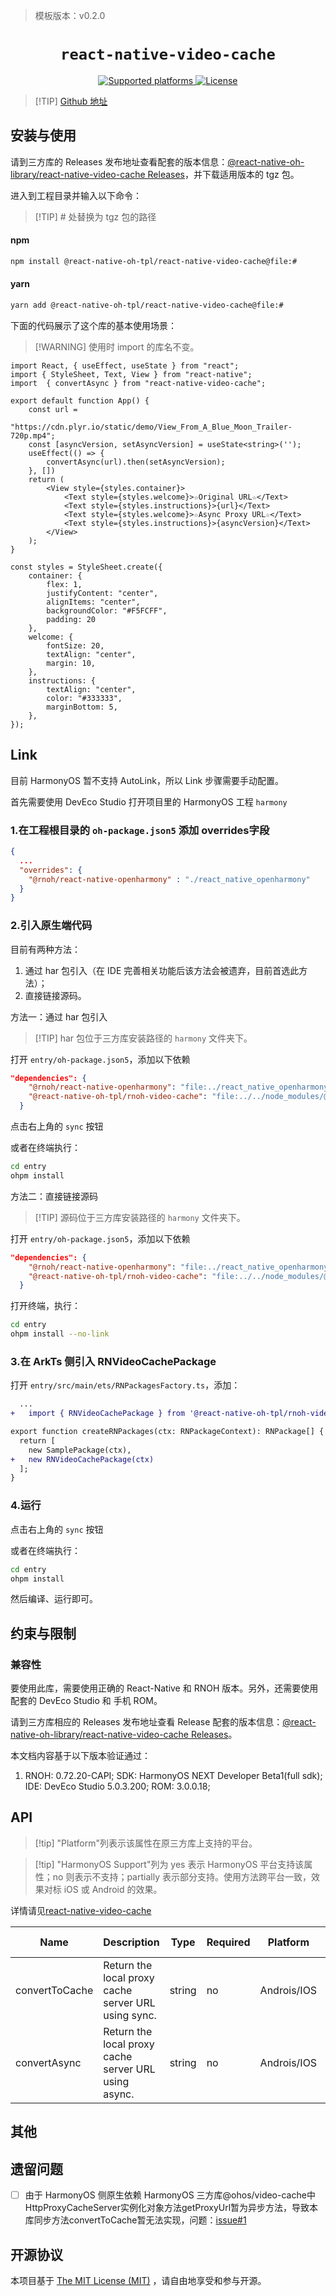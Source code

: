 > 模板版本：v0.2.0

<p align="center">
  <h1 align="center"> <code>react-native-video-cache</code> </h1>
</p>
<p align="center">
    <a href="https://github.com/zhigang1992/react-native-video-cache">
        <img src="https://img.shields.io/badge/platforms-android%20|%20ios%20|%20harmony%20-lightgrey.svg" alt="Supported platforms" />
    </a>
    <a href="https://www.mit-license.org/">
        <img src="https://img.shields.io/badge/license-MIT-green.svg" alt="License" />
        <!-- <img src="https://img.shields.io/badge/license-Apache-blue.svg" alt="License" /> -->
    </a>
</p>





> [!TIP] [Github 地址](https://github.com/react-native-oh-library/react-native-video-cache)

## 安装与使用

请到三方库的 Releases 发布地址查看配套的版本信息：[@react-native-oh-library/react-native-video-cache Releases](https://github.com/react-native-oh-library/react-native-video-cache/releases)，并下载适用版本的 tgz 包。

进入到工程目录并输入以下命令：

>[!TIP] # 处替换为 tgz 包的路径

<!-- tabs:start -->

####  npm

```bash
npm install @react-native-oh-tpl/react-native-video-cache@file:#
```

#### yarn

```bash
yarn add @react-native-oh-tpl/react-native-video-cache@file:#
```

<!-- tabs:end -->

下面的代码展示了这个库的基本使用场景：

>[!WARNING] 使用时 import 的库名不变。

```tsx
import React, { useEffect, useState } from "react";
import { StyleSheet, Text, View } from "react-native";
import  { convertAsync } from "react-native-video-cache";

export default function App() {
    const url =
        "https://cdn.plyr.io/static/demo/View_From_A_Blue_Moon_Trailer-720p.mp4";
    const [asyncVersion, setAsyncVersion] = useState<string>('');
    useEffect(() => {
        convertAsync(url).then(setAsyncVersion);
    }, [])
    return (
        <View style={styles.container}>
            <Text style={styles.welcome}>☆Original URL☆</Text>
            <Text style={styles.instructions}>{url}</Text>
            <Text style={styles.welcome}>☆Async Proxy URL☆</Text>
            <Text style={styles.instructions}>{asyncVersion}</Text>
        </View>
    );
}

const styles = StyleSheet.create({
    container: {
        flex: 1,
        justifyContent: "center",
        alignItems: "center",
        backgroundColor: "#F5FCFF",
        padding: 20
    },
    welcome: {
        fontSize: 20,
        textAlign: "center",
        margin: 10,
    },
    instructions: {
        textAlign: "center",
        color: "#333333",
        marginBottom: 5,
    },
});
```

## Link

目前 HarmonyOS 暂不支持 AutoLink，所以 Link 步骤需要手动配置。

首先需要使用 DevEco Studio 打开项目里的 HarmonyOS 工程 `harmony`

### 1.在工程根目录的 `oh-package.json5` 添加 overrides字段

```json
{
  ...
  "overrides": {
    "@rnoh/react-native-openharmony" : "./react_native_openharmony"
  }
}
```

### 2.引入原生端代码

目前有两种方法：

1. 通过 har 包引入（在 IDE 完善相关功能后该方法会被遗弃，目前首选此方法）；
2. 直接链接源码。

方法一：通过 har 包引入

> [!TIP] har 包位于三方库安装路径的 `harmony` 文件夹下。

打开 `entry/oh-package.json5`，添加以下依赖

```json
"dependencies": {
    "@rnoh/react-native-openharmony": "file:../react_native_openharmony",
    "@react-native-oh-tpl/rnoh-video-cache": "file:../../node_modules/@react-native-oh-tpl/react-native-video-cache/harmony/react_native_video_cache.har"
  }
```

点击右上角的 `sync` 按钮

或者在终端执行：

```bash
cd entry
ohpm install
```

方法二：直接链接源码

> [!TIP] 源码位于三方库安装路径的 `harmony` 文件夹下。

打开 `entry/oh-package.json5`，添加以下依赖

```json
"dependencies": {
    "@rnoh/react-native-openharmony": "file:../react_native_openharmony",
    "@react-native-oh-tpl/rnoh-video-cache": "file:../../node_modules/@react-native-oh-tpl/react-native-video-cache/harmony/react_native_video_cache"
  }
```

打开终端，执行：

```bash
cd entry
ohpm install --no-link
```

### 3.在 ArkTs 侧引入 RNVideoCachePackage

打开 `entry/src/main/ets/RNPackagesFactory.ts`，添加：

```diff
  ...
+   import { RNVideoCachePackage } from '@react-native-oh-tpl/rnoh-video-cache/ts';

export function createRNPackages(ctx: RNPackageContext): RNPackage[] {
  return [
    new SamplePackage(ctx),
+   new RNVideoCachePackage(ctx)
  ];
}
```

### 4.运行

点击右上角的 `sync` 按钮

或者在终端执行：

```bash
cd entry
ohpm install
```

然后编译、运行即可。

## 约束与限制

### 兼容性

要使用此库，需要使用正确的 React-Native 和 RNOH 版本。另外，还需要使用配套的 DevEco Studio 和 手机 ROM。

请到三方库相应的 Releases 发布地址查看 Release 配套的版本信息：[@react-native-oh-library/react-native-video-cache Releases](https://github.com/react-native-oh-library/react-native-video-cache/releases)。

本文档内容基于以下版本验证通过：
1. RNOH: 0.72.20-CAPI; SDK: HarmonyOS NEXT Developer Beta1(full sdk); IDE: DevEco Studio 5.0.3.200; ROM: 3.0.0.18;

## API

> [!tip] "Platform"列表示该属性在原三方库上支持的平台。

> [!tip] "HarmonyOS Support"列为 yes 表示 HarmonyOS 平台支持该属性；no 则表示不支持；partially 表示部分支持。使用方法跨平台一致，效果对标 iOS 或 Android 的效果。

详情请见[react-native-video-cache](https://github.com/zhigang1992/react-native-video-cache)

| Name           | Description                                          | Type   | Required | Platform    | HarmonyOS Support |
| -------------- | ---------------------------------------------------- | ------ | -------- | ----------- | ----------------- |
| convertToCache | Return the local proxy cache server URL using sync.  | string | no       | Androis/IOS | no                |
| convertAsync   | Return the local proxy cache server URL using async. | string | no       | Androis/IOS | yes               |

## 其他

## 遗留问题

- [ ] 由于 HarmonyOS 侧原生依赖 HarmonyOS 三方库@ohos/video-cache中HttpProxyCacheServer实例化对象方法getProxyUrl暂为异步方法，导致本库同步方法convertToCache暂无法实现，问题：[issue#1](https://github.com/react-native-oh-library/react-native-video-cache/issues/1)

## 开源协议

本项目基于 [The MIT License (MIT)](https://www.mit-license.org) ，请自由地享受和参与开源。